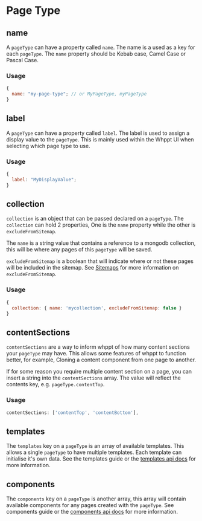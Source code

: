# Page Type

<!-- TODO: name should be renamed to key -->

## name

A `pageType` can have a property called `name`. The name is a used as a key for each `pageType`. The `name` property should be Kebab case, Camel Case or Pascal Case.

### Usage

```js
{
  name: "my-page-type"; // or MyPageType, myPageType
}
```

## label

A `pageType` can have a property called `label`. The label is used to assign a display value to the `pageType`.
This is mainly used within the Whppt UI when selecting which page type to use.

### Usage

```js
{
  label: "MyDisplayValue";
}
```

## collection

`collection` is an object that can be passed declared on a `pageType`. The `collection` can hold 2 properties,
One is the `name` property while the other is `excludeFromSitemap`.

The `name` is a string value that contains a reference to a mongodb collection, this will be where any pages of this
`pageType` will be saved.

`excludeFromSitemap` is a boolean that will indicate where or not these pages will be included in the sitemap.
See [Sitemaps](/guide/gettingStarted/sitemaps) for more information on `excludeFromSitemap`.

### Usage

```js
{
  collection: { name: 'mycollection', excludeFromSitemap: false }
}
```

## contentSections

`contentSections` are a way to inform whppt of how many content sections your `pageType` may have.
This allows some features of whppt to function better, for example, Cloning a content component from one
page to another.

If for some reason you require multiple content section on a page, you can insert a string into the
`contentSections` array. The value will reflect the contents key, e.g. `pageType.contentTop`.

### Usage

```js
contentSections: ['contentTop', 'contentBottom'],
```

## templates

The `templates` key on a `pageType` is an array of available templates. This allows a single `pageType` to have multiple templates. Each template can initialise it's own data.
See the <RouterLink to="/guide/gettingStarted/plugins.html#templates">templates guide</RouterLink> or the [templates api docs](/api/plugins/templates) for more information.

## components

The `components` key on a `pageType` is another array, this array will contain available components for any pages created with the `pageType`. See
<RouterLink to="/guide/gettingStarted/plugins.html#templates">components guide</RouterLink> or the [components api docs](/api/plugins/components) for more information.
